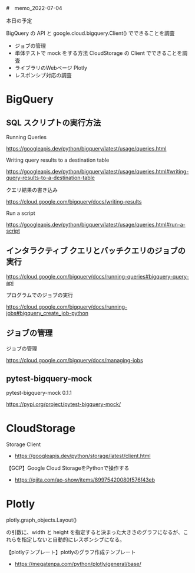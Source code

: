 #　memo_2022-07-04

本日の予定

BigQuery の API と google.cloud.bigquery.Client() でできることを調査
- ジョブの管理
- 単体テストで mock をする方法
CloudStorage の Client でできることを調査
- ライブラリのWebページ
Plotly
- レスポンシブ対応の調査


# BigQuery

## SQL スクリプトの実行方法

Running Queries

https://googleapis.dev/python/bigquery/latest/usage/queries.html

Writing query results to a destination table

https://googleapis.dev/python/bigquery/latest/usage/queries.html#writing-query-results-to-a-destination-table


クエリ結果の書き込み

https://cloud.google.com/bigquery/docs/writing-results

Run a script

https://googleapis.dev/python/bigquery/latest/usage/queries.html#run-a-script



## インタラクティブ クエリとバッチクエリのジョブの実行

https://cloud.google.com/bigquery/docs/running-queries#bigquery-query-api



プログラムでのジョブの実行

https://cloud.google.com/bigquery/docs/running-jobs#bigquery_create_job-python



## ジョブの管理

ジョブの管理

https://cloud.google.com/bigquery/docs/managing-jobs



## pytest-bigquery-mock

pytest-bigquery-mock 0.1.1

https://pypi.org/project/pytest-bigquery-mock/


# CloudStorage

Storage Client

- https://googleapis.dev/python/storage/latest/client.html

【GCP】Google Cloud StorageをPythonで操作する

- https://qiita.com/ao-show/items/89975420080f576f43eb



# Plotly

plotly.graph_objects.Layout()

の引数に、width と height を指定すると決まった大きさのグラフになるが、これらを指定しないと自動的にレスポンシブになる。

【plotlyテンプレート】plotlyのグラフ作成テンプレート

- https://megatenpa.com/python/plotly/general/base/
